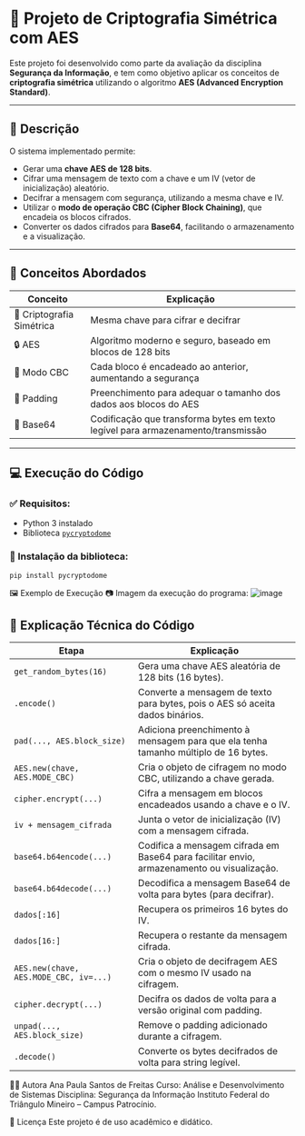 # 🔐 Projeto de Criptografia Simétrica com AES

Este projeto foi desenvolvido como parte da avaliação da disciplina **Segurança da Informação**, e tem como objetivo aplicar os conceitos de **criptografia simétrica** utilizando o algoritmo **AES (Advanced Encryption Standard)**.

---

## 📘 Descrição

O sistema implementado permite:
- Gerar uma **chave AES de 128 bits**.
- Cifrar uma mensagem de texto com a chave e um IV (vetor de inicialização) aleatório.
- Decifrar a mensagem com segurança, utilizando a mesma chave e IV.
- Utilizar o **modo de operação CBC (Cipher Block Chaining)**, que encadeia os blocos cifrados.
- Converter os dados cifrados para **Base64**, facilitando o armazenamento e a visualização.

---

## 📌 Conceitos Abordados

| Conceito                     | Explicação                                                                 |
|-----------------------------|-----------------------------------------------------------------------------|
| 🔑 Criptografia Simétrica   | Mesma chave para cifrar e decifrar                                         |
| 🔒 AES                      | Algoritmo moderno e seguro, baseado em blocos de 128 bits                  |
| 🔁 Modo CBC                 | Cada bloco é encadeado ao anterior, aumentando a segurança                 |
| 🧱 Padding                  | Preenchimento para adequar o tamanho dos dados aos blocos do AES           |
| 📜 Base64                   | Codificação que transforma bytes em texto legível para armazenamento/transmissão |

---

## 💻 Execução do Código

### ✅ Requisitos:
- Python 3 instalado
- Biblioteca [`pycryptodome`](https://pypi.org/project/pycryptodome/)

### 🔧 Instalação da biblioteca:

```bash
pip install pycryptodome

```

🖼️ Exemplo de Execução
📷 Imagem da execução do programa: ![image](https://github.com/user-attachments/assets/5c9103a3-00b0-475c-9850-c885aefaa213)

## 🧠 Explicação Técnica do Código

| Etapa                                     | Explicação                                                                                  |
|-------------------------------------------|----------------------------------------------------------------------------------------------|
| `get_random_bytes(16)`                    | Gera uma chave AES aleatória de 128 bits (16 bytes).                                        |
| `.encode()`                               | Converte a mensagem de texto para bytes, pois o AES só aceita dados binários.              |
| `pad(..., AES.block_size)`                | Adiciona preenchimento à mensagem para que ela tenha tamanho múltiplo de 16 bytes.         |
| `AES.new(chave, AES.MODE_CBC)`           | Cria o objeto de cifragem no modo CBC, utilizando a chave gerada.                          |
| `cipher.encrypt(...)`                     | Cifra a mensagem em blocos encadeados usando a chave e o IV.                               |
| `iv + mensagem_cifrada`                   | Junta o vetor de inicialização (IV) com a mensagem cifrada.                                |
| `base64.b64encode(...)`                   | Codifica a mensagem cifrada em Base64 para facilitar envio, armazenamento ou visualização. |
| `base64.b64decode(...)`                   | Decodifica a mensagem Base64 de volta para bytes (para decifrar).                          |
| `dados[:16]`                              | Recupera os primeiros 16 bytes do IV.                                                      |
| `dados[16:]`                              | Recupera o restante da mensagem cifrada.                                                   |
| `AES.new(chave, AES.MODE_CBC, iv=...)`   | Cria o objeto de decifragem AES com o mesmo IV usado na cifragem.                          |
| `cipher.decrypt(...)`                     | Decifra os dados de volta para a versão original com padding.                              |
| `unpad(..., AES.block_size)`              | Remove o padding adicionado durante a cifragem.                                             |
| `.decode()`                               | Converte os bytes decifrados de volta para string legível.                                 |


👩‍💻 Autora
Ana Paula Santos de Freitas
Curso: Análise e Desenvolvimento de Sistemas
Disciplina: Segurança da Informação
Instituto Federal do Triângulo Mineiro – Campus Patrocínio.

📜 Licença
Este projeto é de uso acadêmico e didático.
